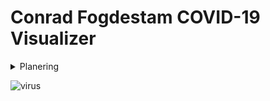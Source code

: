 # Conrad Fogdestam COVID-19 Visualizer

<details>
<summary>Planering</summary>
<img src="https://apaskulin.github.io/waxtechnical/images/pup.jpg" width="500">
<br>
</details>

![virus](https://user-images.githubusercontent.com/70263566/117461450-d96bdf00-af4d-11eb-914b-d9c40c8e964a.jpg)

